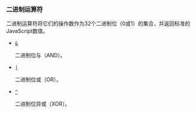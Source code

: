 ### 二进制运算符
二进制运算符将它们的操作数作为32个二进制位（0或1）的集合，并返回标准的JavaScript数值。
* [`&`](https://developer.mozilla.org/zh-CN/docs/Web/JavaScript/Reference/Operators/Bitwise_Operators#Bitwise_AND)

    二进制位与（AND）。
* [`|`](https://developer.mozilla.org/zh-CN/docs/Web/JavaScript/Reference/Operators/Bitwise_Operators#Bitwise_OR)

    二进制位或（OR）。
* [`^`](https://developer.mozilla.org/zh-CN/docs/Web/JavaScript/Reference/Operators/Bitwise_Operators#Bitwise_XOR)

    二进制位异或（XOR）。